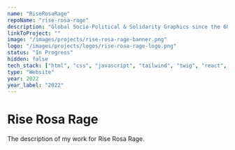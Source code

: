 ```yaml
---
name: "RiseRosaRage"
repoName: "rise-rosa-rage"
description: "Global Socio-Political & Solidarity Graphics since the 60s. Developed with Aircury."
linkToProject: ""
image: "/images/projects/rise-rosa-rage-banner.png"
logo: "/images/projects/logos/rise-rosa-rage-logo.png"
status: "In Progress"
hidden: false
tech_stack: ["html", "css", "javascript", "tailwind", "twig", "react", "git"]
type: "Website"
year: 2022
year_label: "2022"
---
```


# Rise Rosa Rage

The description of my work for Rise Rosa Rage.

